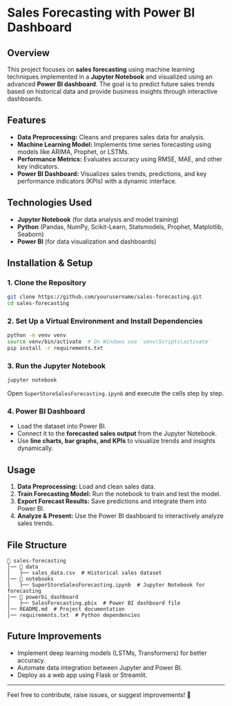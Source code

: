 # Sales Forecasting with Power BI Dashboard

## Overview
This project focuses on **sales forecasting** using machine learning techniques implemented in a **Jupyter Notebook** and visualized using an advanced **Power BI dashboard**. The goal is to predict future sales trends based on historical data and provide business insights through interactive dashboards.

## Features
- **Data Preprocessing:** Cleans and prepares sales data for analysis.
- **Machine Learning Model:** Implements time series forecasting using models like ARIMA, Prophet, or LSTMs.
- **Performance Metrics:** Evaluates accuracy using RMSE, MAE, and other key indicators.
- **Power BI Dashboard:** Visualizes sales trends, predictions, and key performance indicators (KPIs) with a dynamic interface.

## Technologies Used
- **Jupyter Notebook** (for data analysis and model training)
- **Python** (Pandas, NumPy, Scikit-Learn, Statsmodels, Prophet, Matplotlib, Seaborn)
- **Power BI** (for data visualization and dashboards)

## Installation & Setup
### 1. Clone the Repository
```sh
git clone https://github.com/yourusername/sales-forecasting.git
cd sales-forecasting
```

### 2. Set Up a Virtual Environment and Install Dependencies
```sh
python -m venv venv
source venv/bin/activate  # On Windows use `venv\Scripts\activate`
pip install -r requirements.txt
```

### 3. Run the Jupyter Notebook
```sh
jupyter notebook
```
Open `SuperStoreSalesForecasting.ipynb` and execute the cells step by step.

### 4. Power BI Dashboard
- Load the dataset into Power BI.
- Connect it to the **forecasted sales output** from the Jupyter Notebook.
- Use **line charts, bar graphs, and KPIs** to visualize trends and insights dynamically.

## Usage
1. **Data Preprocessing:** Load and clean sales data.
2. **Train Forecasting Model:** Run the notebook to train and test the model.
3. **Export Forecast Results:** Save predictions and integrate them into Power BI.
4. **Analyze & Present:** Use the Power BI dashboard to interactively analyze sales trends.

## File Structure
```
📁 sales-forecasting
│── 📁 data
│   ├── sales_data.csv  # Historical sales dataset
│── 📁 notebooks
│   ├── SuperStoreSalesForecasting.ipynb  # Jupyter Notebook for forecasting
│── 📁 powerbi_dashboard
│   ├── SalesForecasting.pbix  # Power BI dashboard file
│── README.md  # Project documentation
│── requirements.txt  # Python dependencies
```

## Future Improvements
- Implement deep learning models (LSTMs, Transformers) for better accuracy.
- Automate data integration between Jupyter and Power BI.
- Deploy as a web app using Flask or Streamlit.


---
Feel free to contribute, raise issues, or suggest improvements! 🚀

